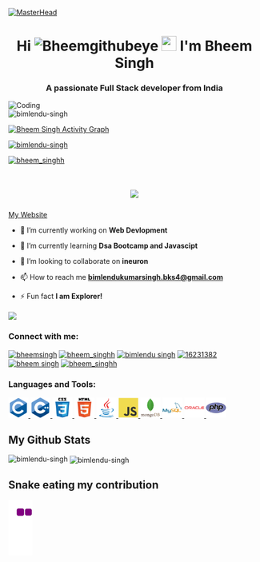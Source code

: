  [![MasterHead](https://thumbs.gfycat.com/BetterHandmadeGull-size_restricted.gif)](https://bimlendusingh.io)

<h1 align="center">Hi <img src="https://onehack.us/uploads/default/original/3X/8/1/81cda3b52dff053a16ceadea9a5259d20e1cb513.gif" width="100" alt="Bheemgithubeye">
  <img src="https://raw.githubusercontent.com/thepranaygupta/thepranaygupta/main/src/wave.gif" width="30px" height="30px"> I'm Bheem Singh</h1>

<h3 align="center">A passionate Full Stack developer from India</h3>
<img align="right" alt="Coding" width="600"  src="https://miro.medium.com/max/1360/1*IRGHmiGsa16stedQvIaZfw.gif" >

<p align="left"> <img src="https://komarev.com/ghpvc/?username=bimlendu-singh&label=Profile%20views&color=0e75b6&style=flat" alt="bimlendu-singh" /> </p>

<a href="https://github.com/Bimlendu-Singh/github-readme-activity-graph"><img alt="Bheem Singh Activity Graph" src="https://activity-graph.herokuapp.com/graph?username=Bimlendu-Singh&bg_color=0D1117&color=5BCDEC&line=5BCDEC&point=FFFFFF&hide_border=true" /></a>

<p align="left"> <a href="https://github.com/ryo-ma/github-profile-trophy"><img src="https://github-profile-trophy.vercel.app/?username=bimlendu-singh" alt="bimlendu-singh" /></a> </p>

<p align="left"> <a href="https://twitter.com/bheem_singhh" target="blank"><img src="https://img.shields.io/twitter/follow/bheem_singhh?logo=twitter&style=for-the-badge" alt="bheem_singhh" /></a> </p>

<h1 align="center">
  <a href="https://git.io/typing-svg">
    <img src="https://readme-typing-svg.herokuapp.com/?lines=Save+Soil!+👋;+Let's+Make+It+Happen!;&center=true&size=30">
  </a>
</h1>

<a href="https://bimlendu-singh.github.io/Web-DevOn/HTML%20-%20Personal%20Site/" target="_blank">
  My Website
</a>


- 🔭 I’m currently working on **Web Devlopment**

- 🌱 I’m currently learning **Dsa Bootcamp and Javascipt**

- 👯 I’m looking to collaborate on **ineuron**

- 📫 How to reach me **bimlendukumarsingh.bks4@gmail.com**

- ⚡ Fun fact **I am Explorer!**

<a href="URL_REDIRECT" target="blank"><img align="center" src="https://c.tenor.com/3klZkDif0nsAAAAd/gaming-gif.gif" height="200" /></a>

<h3 align="left">Connect with me:</h3>
<p align="left">
<a href="https://codepen.io/bheemsingh" target="blank"><img align="center" src="https://raw.githubusercontent.com/rahuldkjain/github-profile-readme-generator/master/src/images/icons/Social/codepen.svg" alt="bheemsingh" height="30" width="40" /></a>
<a href="https://twitter.com/bheem_singhh" target="blank"><img align="center" src="https://raw.githubusercontent.com/rahuldkjain/github-profile-readme-generator/master/src/images/icons/Social/twitter.svg" alt="bheem_singhh" height="30" width="40" /></a>
<a href="https://linkedin.com/in/bimlendu singh" target="blank"><img align="center" src="https://raw.githubusercontent.com/rahuldkjain/github-profile-readme-generator/master/src/images/icons/Social/linked-in-alt.svg" alt="bimlendu singh" height="30" width="40" /></a>
<a href="https://stackoverflow.com/users/16231382" target="blank"><img align="center" src="https://raw.githubusercontent.com/rahuldkjain/github-profile-readme-generator/master/src/images/icons/Social/stack-overflow.svg" alt="16231382" height="30" width="40" /></a>
<a href="https://fb.com/bheem singh" target="blank"><img align="center" src="https://raw.githubusercontent.com/rahuldkjain/github-profile-readme-generator/master/src/images/icons/Social/facebook.svg" alt="bheem singh" height="30" width="40" /></a>
<a href="https://instagram.com/bheem_singhh" target="blank"><img align="center" src="https://raw.githubusercontent.com/rahuldkjain/github-profile-readme-generator/master/src/images/icons/Social/instagram.svg" alt="bheem_singhh" height="30" width="40" /></a>
</p>

<h3 align="left">Languages and Tools:</h3>
<p align="left"> <a href="https://www.cprogramming.com/" target="_blank" rel="noreferrer"> <img src="https://raw.githubusercontent.com/devicons/devicon/master/icons/c/c-original.svg" alt="c" width="40" height="40"/> </a> <a href="https://www.w3schools.com/cpp/" target="_blank" rel="noreferrer"> <img src="https://raw.githubusercontent.com/devicons/devicon/master/icons/cplusplus/cplusplus-original.svg" alt="cplusplus" width="40" height="40"/> </a> <a href="https://www.w3schools.com/css/" target="_blank" rel="noreferrer"> <img src="https://raw.githubusercontent.com/devicons/devicon/master/icons/css3/css3-original-wordmark.svg" alt="css3" width="40" height="40"/> </a> <a href="https://www.w3.org/html/" target="_blank" rel="noreferrer"> <img src="https://raw.githubusercontent.com/devicons/devicon/master/icons/html5/html5-original-wordmark.svg" alt="html5" width="40" height="40"/> </a> <a href="https://www.java.com" target="_blank" rel="noreferrer"> <img src="https://raw.githubusercontent.com/devicons/devicon/master/icons/java/java-original.svg" alt="java" width="40" height="40"/> </a> <a href="https://developer.mozilla.org/en-US/docs/Web/JavaScript" target="_blank" rel="noreferrer"> <img src="https://raw.githubusercontent.com/devicons/devicon/master/icons/javascript/javascript-original.svg" alt="javascript" width="40" height="40"/> </a> <a href="https://www.mongodb.com/" target="_blank" rel="noreferrer"> <img src="https://raw.githubusercontent.com/devicons/devicon/master/icons/mongodb/mongodb-original-wordmark.svg" alt="mongodb" width="40" height="40"/> </a> <a href="https://www.mysql.com/" target="_blank" rel="noreferrer"> <img src="https://raw.githubusercontent.com/devicons/devicon/master/icons/mysql/mysql-original-wordmark.svg" alt="mysql" width="40" height="40"/> </a> <a href="https://www.oracle.com/" target="_blank" rel="noreferrer"> <img src="https://raw.githubusercontent.com/devicons/devicon/master/icons/oracle/oracle-original.svg" alt="oracle" width="40" height="40"/> </a> <a href="https://www.php.net" target="_blank" rel="noreferrer"> <img src="https://raw.githubusercontent.com/devicons/devicon/master/icons/php/php-original.svg" alt="php" width="40" height="40"/> </a> </p>

## My Github Stats

<p><img align="left" src="https://github-readme-stats.vercel.app/api/top-langs?username=bimlendu-singh&show_icons=true&theme=radical&layout=compact" alt="bimlendu-singh" /></p>

<p>&nbsp;<img align="center" src="https://github-readme-stats.vercel.app/api?username=bimlendu-singh&show_icons=true&theme=radical" alt="bimlendu-singh" /></p>

## Snake eating my contribution

![snake gif](https://github.com/Bimlendu-Singh/Bimlendu-Singh/blob/output/github-contribution-grid-snake.gif)




